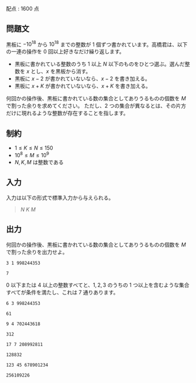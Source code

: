 配点 : $1600$ 点

## 問題文

黒板に $-10^{18}$ から $10^{18}$ までの整数が $1$ 個ずつ書かれています。高橋君は、以下の一連の操作を $0$ 回以上好きなだけ繰り返します。

- 黒板に書かれている整数のうち $1$ 以上 $N$ 以下のものをひとつ選ぶ。選んだ整数を $x$ とし、$x$ を黒板から消す。
- 黒板に $x-2$ が書かれていないなら、$x-2$ を書き加える。
- 黒板に $x+K$ が書かれていないなら、$x+K$ を書き加える。

何回かの操作後、黒板に書かれている数の集合としてありうるものの個数を $M$ で割った余りを求めてください。
ただし、$2$ つの集合が異なるとは、その片方だけに現れるような整数が存在することを指します。

## 制約

- $1 \leq K\leq N \leq 150$
- $10^8\leq M\leq 10^9$
- $N,K,M$ は整数である

## 入力

入力は以下の形式で標準入力から与えられる。

> $N$ $K$ $M$

## 出力

何回かの操作後、黒板に書かれている数の集合としてありうるものの個数を $M$ で割った余りを出力せよ。

```input1
3 1 998244353
```

```output1
7
```

$0$ 以下または $4$ 以上の整数すべてと、$1,2,3$ のうちの $1$ つ以上を含むような集合すべてが条件を満たし、これは $7$ 通りあります。

```input2
6 3 998244353
```

```output2
61
```

```input3
9 4 702443618
```

```output3
312
```

```input4
17 7 208992811
```

```output4
128832
```

```input5
123 45 678901234
```

```output5
256109226
```